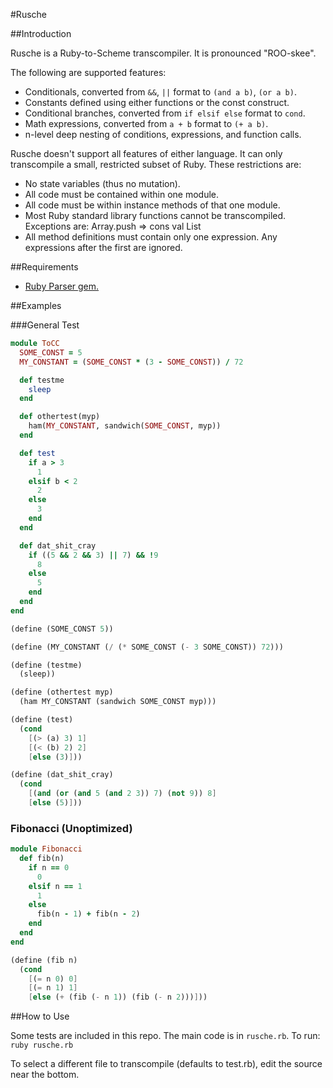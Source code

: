 #Rusche

##Introduction

Rusche is a Ruby-to-Scheme transcompiler. It is pronounced "ROO-skee".

The following are supported features:
* Conditionals, converted from ```&&```, ```||``` format to ```(and a b)```, ```(or a b)```.
* Constants defined using either functions or the const construct.
* Conditional branches, converted from ```if elsif else``` format to ```cond```.
* Math expressions, converted from ```a + b``` format to ```(+ a b)```.
* n-level deep nesting of conditions, expressions, and function calls.

Rusche doesn't support all features of either language. It can only transcompile a small, restricted
subset of Ruby. These restrictions are:
* No state variables (thus no mutation).
* All code must be contained within one module.
* All code must be within instance methods of that one module.
* Most Ruby standard library functions cannot be transcompiled. Exceptions are: Array.push => cons val List
* All method definitions must contain only one expression. Any expressions after the first are ignored.

##Requirements

* [Ruby Parser gem.](https://rubygems.org/gems/ruby_parser)

##Examples

###General Test

```ruby
module ToCC
  SOME_CONST = 5
  MY_CONSTANT = (SOME_CONST * (3 - SOME_CONST)) / 72

  def testme
    sleep
  end

  def othertest(myp)
    ham(MY_CONSTANT, sandwich(SOME_CONST, myp))
  end

  def test
    if a > 3
      1
    elsif b < 2
      2
    else
      3
    end
  end

  def dat_shit_cray
    if ((5 && 2 && 3) || 7) && !9
      8
    else
      5
    end
  end
end
```

```scheme
(define (SOME_CONST 5))

(define (MY_CONSTANT (/ (* SOME_CONST (- 3 SOME_CONST)) 72)))

(define (testme)
  (sleep))

(define (othertest myp)
  (ham MY_CONSTANT (sandwich SOME_CONST myp)))

(define (test)
  (cond
    [(> (a) 3) 1]
    [(< (b) 2) 2]
    [else (3)]))

(define (dat_shit_cray)
  (cond
    [(and (or (and 5 (and 2 3)) 7) (not 9)) 8]
    [else (5)]))
```

### Fibonacci (Unoptimized)

```ruby
module Fibonacci
  def fib(n)
    if n == 0
      0
    elsif n == 1
      1
    else
      fib(n - 1) + fib(n - 2)
    end
  end
end
```

```scheme
(define (fib n)
  (cond
    [(= n 0) 0]
    [(= n 1) 1]
    [else (+ (fib (- n 1)) (fib (- n 2)))]))
```

##How to Use

Some tests are included in this repo. The main code is in ```rusche.rb```. To run:
```ruby rusche.rb```

To select a different file to transcompile (defaults to test.rb), edit the source near the bottom.

